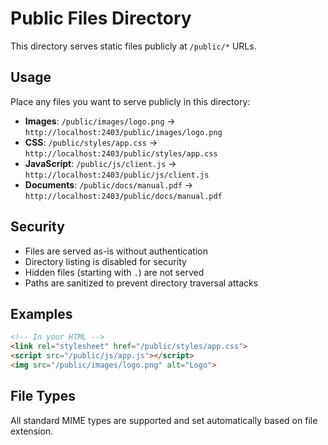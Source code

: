 # Public Files Directory

This directory serves static files publicly at `/public/*` URLs.

## Usage

Place any files you want to serve publicly in this directory:

- **Images**: `/public/images/logo.png` → `http://localhost:2403/public/images/logo.png`
- **CSS**: `/public/styles/app.css` → `http://localhost:2403/public/styles/app.css`
- **JavaScript**: `/public/js/client.js` → `http://localhost:2403/public/js/client.js`
- **Documents**: `/public/docs/manual.pdf` → `http://localhost:2403/public/docs/manual.pdf`

## Security

- Files are served as-is without authentication
- Directory listing is disabled for security
- Hidden files (starting with `.`) are not served
- Paths are sanitized to prevent directory traversal attacks

## Examples

```html
<!-- In your HTML -->
<link rel="stylesheet" href="/public/styles/app.css">
<script src="/public/js/app.js"></script>
<img src="/public/images/logo.png" alt="Logo">
```

## File Types

All standard MIME types are supported and set automatically based on file extension.